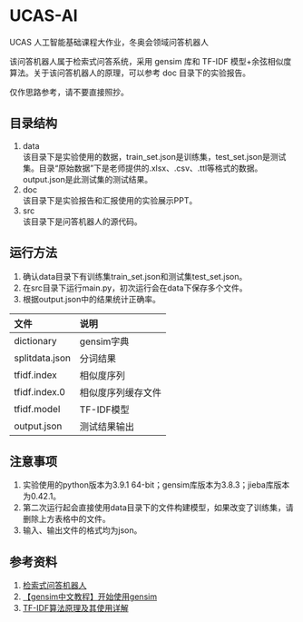 # UCAS-AI

UCAS 人工智能基础课程大作业，冬奥会领域问答机器人

该问答机器人属于检索式问答系统，采用 gensim 库和 TF-IDF 模型+余弦相似度算法。关于该问答机器人的原理，可以参考 doc 目录下的实验报告。

仅作思路参考，请不要直接照抄。

## 目录结构
1. data  
该目录下是实验使用的数据，train_set.json是训练集，test_set.json是测试集。目录“原始数据”下是老师提供的.xlsx、.csv、.ttl等格式的数据。output.json是此测试集的测试结果。
2. doc  
该目录下是实验报告和汇报使用的实验展示PPT。
3. src  
该目录下是问答机器人的源代码。


## 运行方法
1. 确认data目录下有训练集train_set.json和测试集test_set.json。
2. 在src目录下运行main.py，初次运行会在data下保存多个文件。
3. 根据output.json中的结果统计正确率。

| 文件 | 说明 |
| :--- | :--- |
| dictionary | gensim字典 |
| splitdata.json | 分词结果 |
| tfidf.index | 相似度序列 |
| tfidf.index.0 | 相似度序列缓存文件 |
| tfidf.model | TF-IDF模型 |
| output.json | 测试结果输出 |


## 注意事项
1. 实验使用的python版本为3.9.1 64-bit；gensim库版本为3.8.3；jieba库版本为0.42.1。
2. 第二次运行起会直接使用data目录下的文件构建模型，如果改变了训练集，请删除上方表格中的文件。
3. 输入、输出文件的格式均为json。


## 参考资料
1. [检索式问答机器人](https://github.com/vba34520/Retrieval-Bot)
2. [【gensim中文教程】开始使用gensim](https://blog.csdn.net/duinodu/article/details/76618638)
3. [TF-IDF算法原理及其使用详解](https://zhuanlan.zhihu.com/p/94446764)
